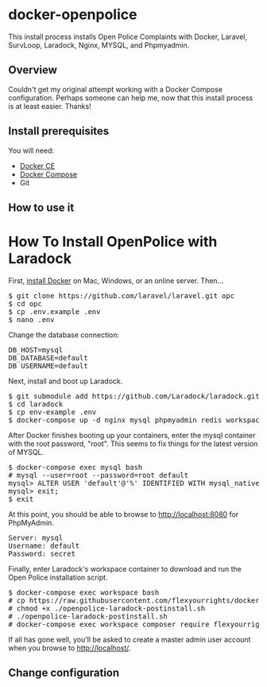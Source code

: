 # docker-openpolice
This install process installs Open Police Complaints with Docker, Laravel, SurvLoop, Laradock, Nginx, MYSQL, and Phpmyadmin.

## Overview
Couldn't get my original attempt working with a Docker Compose configuration. Perhaps someone can help me, now that this install process is at least easier. Thanks!


## Install prerequisites

You will need:

* [Docker CE](https://docs.docker.com/engine/installation/)
* [Docker Compose](https://docs.docker.com/compose/install)
* Git

## How to use it

<h1 class="slBlueDark">How To Install OpenPolice with Laradock</h1>

<p>First, <a href="https://www.docker.com/get-started" target="_blank">install Docker</a> on Mac, Windows, or an online server. Then...</p>
<pre>
$ git clone https://github.com/laravel/laravel.git opc
$ cd opc
$ cp .env.example .env
$ nano .env
</pre>
<p>Change the database connection:</p>
<pre>
DB_HOST=mysql
DB_DATABASE=default
DB_USERNAME=default
</pre>

<p>Next, install and boot up Laradock.</p>
<pre>
$ git submodule add https://github.com/Laradock/laradock.git
$ cd laradock
$ cp env-example .env
$ docker-compose up -d nginx mysql phpmyadmin redis workspace
</pre>

<p>After Docker finishes booting up your containers, enter the mysql container with the root password, "root". This seems to fix things for the latest version of MYSQL.</p>
<pre>
$ docker-compose exec mysql bash
# mysql --user=root --password=root default
mysql> ALTER USER 'default'@'%' IDENTIFIED WITH mysql_native_password BY 'secret';
mysql> exit;
$ exit
</pre>

<p>At this point, you should be able to browse to <a href="http://localhost:8080" target="_blank">http://localhost:8080</a> for PhpMyAdmin.</p>
<pre>Server: mysql
Username: default
Password: secret
</pre>

<p>Finally, enter Laradock's workspace container to download and run the Open Police installation script.</p>
<pre>
$ docker-compose exec workspace bash
# cp https://raw.githubusercontent.com/flexyourrights/docker-openpolice/master/bin/openpolice-laradock-postinstall.sh ./
# chmod +x ./openpolice-laradock-postinstall.sh
# ./openpolice-laradock-postinstall.sh
# docker-compose exec workspace composer require flexyourrights/openpolice-website
</pre>

<p>If all has gone well, you'll be asked to create a master admin user account when you browse to <a href="http://localhost/" target="_blank">http://localhost/</a>.</p>




## Change configuration

